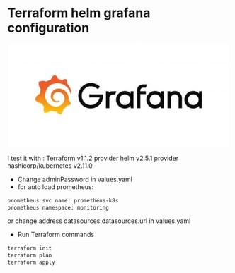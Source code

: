 # Terraform helm grafana configuration

<p align="center" style="text-align:center;">
  <a href="https://grafana.com/">
    <img alt="grafana logo" src="img/grafana.jpeg" width="500" />
  </a>
</p>


I test it with :
Terraform v1.1.2
provider helm v2.5.1
provider hashicorp/kubernetes v2.11.0

- Change adminPassword in values.yaml
- for auto load prometheus:
```
prometheus svc name: prometheus-k8s
prometheus namespace: monitoring
```
or change address datasources.datasources.url in values.yaml

- Run Terraform commands
```
terraform init
terraform plan
terraform apply
```

